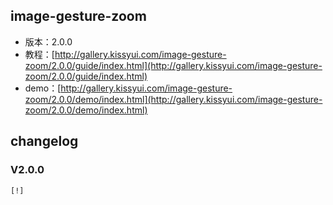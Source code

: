 ## image-gesture-zoom

* 版本：2.0.0
* 教程：[http://gallery.kissyui.com/image-gesture-zoom/2.0.0/guide/index.html](http://gallery.kissyui.com/image-gesture-zoom/2.0.0/guide/index.html)
* demo：[http://gallery.kissyui.com/image-gesture-zoom/2.0.0/demo/index.html](http://gallery.kissyui.com/image-gesture-zoom/2.0.0/demo/index.html)

## changelog

### V2.0.0

    [!]


